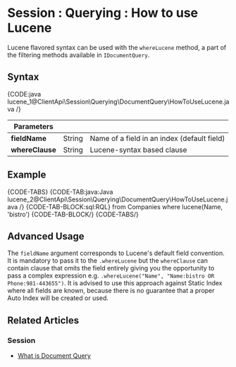 # Session : Querying : How to use Lucene

Lucene flavored syntax can be used with the `whereLucene` method, a part of the filtering methods available in `IDocumentQuery`.

## Syntax

{CODE:java lucene_1@ClientApi\Session\Querying\DocumentQuery\HowToUseLucene.java /}

| Parameters | | |
| ------------- | ------------- | ----- |
| **fieldName** | String | Name of a field in an index (default field) |
| **whereClause** | String | Lucene-syntax based clause |

## Example

{CODE-TABS}
{CODE-TAB:java:Java lucene_2@ClientApi\Session\Querying\DocumentQuery\HowToUseLucene.java /}
{CODE-TAB-BLOCK:sql:RQL}
from Companies 
where lucene(Name, 'bistro')
{CODE-TAB-BLOCK/}
{CODE-TABS/}

## Advanced Usage

The `fieldName` argument corresponds to Lucene's default field convention. It is mandatory to pass it to the `.whereLucene` but the `whereClause` can contain clause that omits the field entirely giving you the opportunity to pass a complex expression e.g. `.whereLucene("Name", "Name:bistro OR Phone:981-443655")`. It is advised to use this approach against Static Index where all fields are known, because there is no guarantee that a proper Auto Index will be created or used.


## Related Articles

### Session

- [What is Document Query](../../../../client-api/session/querying/document-query/what-is-document-query)
